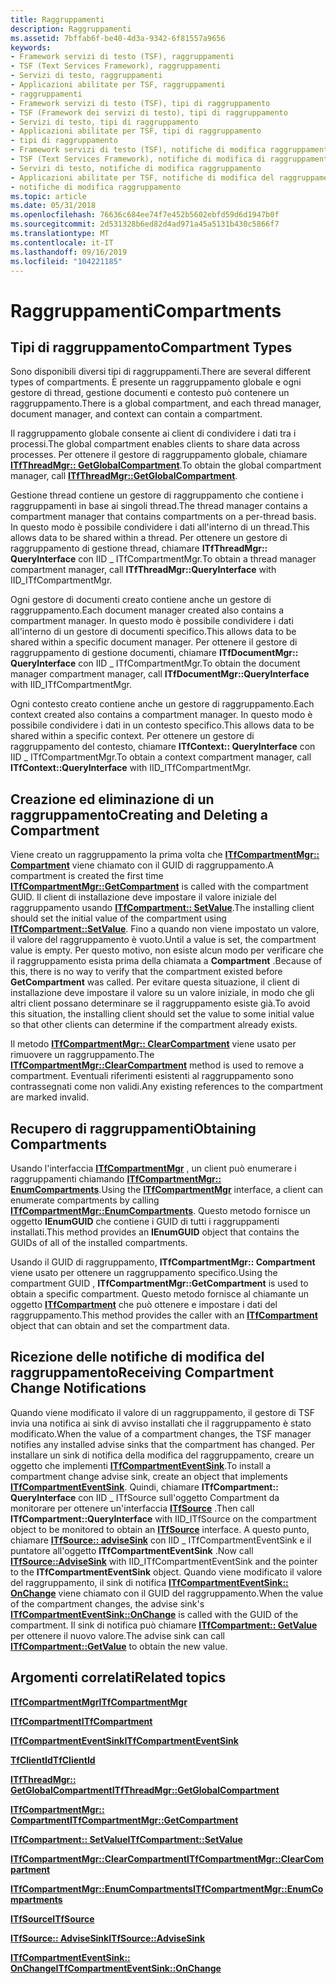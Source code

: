 ```yaml
---
title: Raggruppamenti
description: Raggruppamenti
ms.assetid: 7bffab6f-be40-4d3a-9342-6f81557a9656
keywords:
- Framework servizi di testo (TSF), raggruppamenti
- TSF (Text Services Framework), raggruppamenti
- Servizi di testo, raggruppamenti
- Applicazioni abilitate per TSF, raggruppamenti
- raggruppamenti
- Framework servizi di testo (TSF), tipi di raggruppamento
- TSF (Framework dei servizi di testo), tipi di raggruppamento
- Servizi di testo, tipi di raggruppamento
- Applicazioni abilitate per TSF, tipi di raggruppamento
- tipi di raggruppamento
- Framework servizi di testo (TSF), notifiche di modifica raggruppamento
- TSF (Text Services Framework), notifiche di modifica di raggruppamento
- Servizi di testo, notifiche di modifica raggruppamento
- Applicazioni abilitate per TSF, notifiche di modifica del raggruppamento
- notifiche di modifica raggruppamento
ms.topic: article
ms.date: 05/31/2018
ms.openlocfilehash: 76636c684ee74f7e452b5602ebfd59d6d1947b0f
ms.sourcegitcommit: 2d531328b6ed82d4ad971a45a5131b430c5866f7
ms.translationtype: MT
ms.contentlocale: it-IT
ms.lasthandoff: 09/16/2019
ms.locfileid: "104221185"
---
```

# <a name="compartments"></a><span data-ttu-id="ac61a-118">Raggruppamenti</span><span class="sxs-lookup"><span data-stu-id="ac61a-118">Compartments</span></span>

## <a name="compartment-types"></a><span data-ttu-id="ac61a-119">Tipi di raggruppamento</span><span class="sxs-lookup"><span data-stu-id="ac61a-119">Compartment Types</span></span>

<span data-ttu-id="ac61a-120">Sono disponibili diversi tipi di raggruppamenti.</span><span class="sxs-lookup"><span data-stu-id="ac61a-120">There are several different types of compartments.</span></span> <span data-ttu-id="ac61a-121">È presente un raggruppamento globale e ogni gestore di thread, gestione documenti e contesto può contenere un raggruppamento.</span><span class="sxs-lookup"><span data-stu-id="ac61a-121">There is a global compartment, and each thread manager, document manager, and context can contain a compartment.</span></span>

<span data-ttu-id="ac61a-122">Il raggruppamento globale consente ai client di condividere i dati tra i processi.</span><span class="sxs-lookup"><span data-stu-id="ac61a-122">The global compartment enables clients to share data across processes.</span></span> <span data-ttu-id="ac61a-123">Per ottenere il gestore di raggruppamento globale, chiamare [**ITfThreadMgr:: GetGlobalCompartment**](/windows/desktop/api/Msctf/nf-msctf-itfthreadmgr-getglobalcompartment).</span><span class="sxs-lookup"><span data-stu-id="ac61a-123">To obtain the global compartment manager, call [**ITfThreadMgr::GetGlobalCompartment**](/windows/desktop/api/Msctf/nf-msctf-itfthreadmgr-getglobalcompartment).</span></span>

<span data-ttu-id="ac61a-124">Gestione thread contiene un gestore di raggruppamento che contiene i raggruppamenti in base ai singoli thread.</span><span class="sxs-lookup"><span data-stu-id="ac61a-124">The thread manager contains a compartment manager that contains compartments on a per-thread basis.</span></span> <span data-ttu-id="ac61a-125">In questo modo è possibile condividere i dati all'interno di un thread.</span><span class="sxs-lookup"><span data-stu-id="ac61a-125">This allows data to be shared within a thread.</span></span> <span data-ttu-id="ac61a-126">Per ottenere un gestore di raggruppamento di gestione thread, chiamare **ITfThreadMgr:: QueryInterface** con IID \_ ITfCompartmentMgr.</span><span class="sxs-lookup"><span data-stu-id="ac61a-126">To obtain a thread manager compartment manager, call **ITfThreadMgr::QueryInterface** with IID\_ITfCompartmentMgr.</span></span>

<span data-ttu-id="ac61a-127">Ogni gestore di documenti creato contiene anche un gestore di raggruppamento.</span><span class="sxs-lookup"><span data-stu-id="ac61a-127">Each document manager created also contains a compartment manager.</span></span> <span data-ttu-id="ac61a-128">In questo modo è possibile condividere i dati all'interno di un gestore di documenti specifico.</span><span class="sxs-lookup"><span data-stu-id="ac61a-128">This allows data to be shared within a specific document manager.</span></span> <span data-ttu-id="ac61a-129">Per ottenere il gestore di raggruppamento di gestione documenti, chiamare **ITfDocumentMgr:: QueryInterface** con IID \_ ITfCompartmentMgr.</span><span class="sxs-lookup"><span data-stu-id="ac61a-129">To obtain the document manager compartment manager, call **ITfDocumentMgr::QueryInterface** with IID\_ITfCompartmentMgr.</span></span>

<span data-ttu-id="ac61a-130">Ogni contesto creato contiene anche un gestore di raggruppamento.</span><span class="sxs-lookup"><span data-stu-id="ac61a-130">Each context created also contains a compartment manager.</span></span> <span data-ttu-id="ac61a-131">In questo modo è possibile condividere i dati in un contesto specifico.</span><span class="sxs-lookup"><span data-stu-id="ac61a-131">This allows data to be shared within a specific context.</span></span> <span data-ttu-id="ac61a-132">Per ottenere un gestore di raggruppamento del contesto, chiamare **ITfContext:: QueryInterface** con IID \_ ITfCompartmentMgr.</span><span class="sxs-lookup"><span data-stu-id="ac61a-132">To obtain a context compartment manager, call **ITfContext::QueryInterface** with IID\_ITfCompartmentMgr.</span></span>

## <a name="creating-and-deleting-a-compartment"></a><span data-ttu-id="ac61a-133">Creazione ed eliminazione di un raggruppamento</span><span class="sxs-lookup"><span data-stu-id="ac61a-133">Creating and Deleting a Compartment</span></span>

<span data-ttu-id="ac61a-134">Viene creato un raggruppamento la prima volta che [**ITfCompartmentMgr:: Compartment**](/windows/desktop/api/Msctf/nf-msctf-itfcompartmentmgr-getcompartment) viene chiamato con il GUID di raggruppamento.</span><span class="sxs-lookup"><span data-stu-id="ac61a-134">A compartment is created the first time [**ITfCompartmentMgr::GetCompartment**](/windows/desktop/api/Msctf/nf-msctf-itfcompartmentmgr-getcompartment) is called with the compartment GUID.</span></span> <span data-ttu-id="ac61a-135">Il client di installazione deve impostare il valore iniziale del raggruppamento usando [**ITfCompartment:: SetValue**](/windows/desktop/api/Msctf/nf-msctf-itfcompartment-setvalue).</span><span class="sxs-lookup"><span data-stu-id="ac61a-135">The installing client should set the initial value of the compartment using [**ITfCompartment::SetValue**](/windows/desktop/api/Msctf/nf-msctf-itfcompartment-setvalue).</span></span> <span data-ttu-id="ac61a-136">Fino a quando non viene impostato un valore, il valore del raggruppamento è vuoto.</span><span class="sxs-lookup"><span data-stu-id="ac61a-136">Until a value is set, the compartment value is empty.</span></span> <span data-ttu-id="ac61a-137">Per questo motivo, non esiste alcun modo per verificare che il raggruppamento esista prima della chiamata a **Compartment** .</span><span class="sxs-lookup"><span data-stu-id="ac61a-137">Because of this, there is no way to verify that the compartment existed before **GetCompartment** was called.</span></span> <span data-ttu-id="ac61a-138">Per evitare questa situazione, il client di installazione deve impostare il valore su un valore iniziale, in modo che gli altri client possano determinare se il raggruppamento esiste già.</span><span class="sxs-lookup"><span data-stu-id="ac61a-138">To avoid this situation, the installing client should set the value to some initial value so that other clients can determine if the compartment already exists.</span></span>

<span data-ttu-id="ac61a-139">Il metodo [**ITfCompartmentMgr:: ClearCompartment**](/windows/desktop/api/Msctf/nf-msctf-itfcompartmentmgr-clearcompartment) viene usato per rimuovere un raggruppamento.</span><span class="sxs-lookup"><span data-stu-id="ac61a-139">The [**ITfCompartmentMgr::ClearCompartment**](/windows/desktop/api/Msctf/nf-msctf-itfcompartmentmgr-clearcompartment) method is used to remove a compartment.</span></span> <span data-ttu-id="ac61a-140">Eventuali riferimenti esistenti al raggruppamento sono contrassegnati come non validi.</span><span class="sxs-lookup"><span data-stu-id="ac61a-140">Any existing references to the compartment are marked invalid.</span></span>

## <a name="obtaining-compartments"></a><span data-ttu-id="ac61a-141">Recupero di raggruppamenti</span><span class="sxs-lookup"><span data-stu-id="ac61a-141">Obtaining Compartments</span></span>

<span data-ttu-id="ac61a-142">Usando l'interfaccia [**ITfCompartmentMgr**](/windows/desktop/api/Msctf/nn-msctf-itfcompartmentmgr) , un client può enumerare i raggruppamenti chiamando [**ITfCompartmentMgr:: EnumCompartments**](/windows/desktop/api/Msctf/nf-msctf-itfcompartmentmgr-enumcompartments).</span><span class="sxs-lookup"><span data-stu-id="ac61a-142">Using the [**ITfCompartmentMgr**](/windows/desktop/api/Msctf/nn-msctf-itfcompartmentmgr) interface, a client can enumerate compartments by calling [**ITfCompartmentMgr::EnumCompartments**](/windows/desktop/api/Msctf/nf-msctf-itfcompartmentmgr-enumcompartments).</span></span> <span data-ttu-id="ac61a-143">Questo metodo fornisce un oggetto **IEnumGUID** che contiene i GUID di tutti i raggruppamenti installati.</span><span class="sxs-lookup"><span data-stu-id="ac61a-143">This method provides an **IEnumGUID** object that contains the GUIDs of all of the installed compartments.</span></span>

<span data-ttu-id="ac61a-144">Usando il GUID di raggruppamento, **ITfCompartmentMgr:: Compartment** viene usato per ottenere un raggruppamento specifico.</span><span class="sxs-lookup"><span data-stu-id="ac61a-144">Using the compartment GUID , **ITfCompartmentMgr::GetCompartment** is used to obtain a specific compartment.</span></span> <span data-ttu-id="ac61a-145">Questo metodo fornisce al chiamante un oggetto [**ITfCompartment**](/windows/desktop/api/Msctf/nn-msctf-itfcompartment) che può ottenere e impostare i dati del raggruppamento.</span><span class="sxs-lookup"><span data-stu-id="ac61a-145">This method provides the caller with an [**ITfCompartment**](/windows/desktop/api/Msctf/nn-msctf-itfcompartment) object that can obtain and set the compartment data.</span></span>

## <a name="receiving-compartment-change-notifications"></a><span data-ttu-id="ac61a-146">Ricezione delle notifiche di modifica del raggruppamento</span><span class="sxs-lookup"><span data-stu-id="ac61a-146">Receiving Compartment Change Notifications</span></span>

<span data-ttu-id="ac61a-147">Quando viene modificato il valore di un raggruppamento, il gestore di TSF invia una notifica ai sink di avviso installati che il raggruppamento è stato modificato.</span><span class="sxs-lookup"><span data-stu-id="ac61a-147">When the value of a compartment changes, the TSF manager notifies any installed advise sinks that the compartment has changed.</span></span> <span data-ttu-id="ac61a-148">Per installare un sink di notifica della modifica del raggruppamento, creare un oggetto che implementi [**ITfCompartmentEventSink**](/windows/desktop/api/Msctf/nn-msctf-itfcompartmenteventsink).</span><span class="sxs-lookup"><span data-stu-id="ac61a-148">To install a compartment change advise sink, create an object that implements [**ITfCompartmentEventSink**](/windows/desktop/api/Msctf/nn-msctf-itfcompartmenteventsink).</span></span> <span data-ttu-id="ac61a-149">Quindi, chiamare **ITfCompartment:: QueryInterface** con IID \_ ITfSource sull'oggetto Compartment da monitorare per ottenere un'interfaccia [**ITfSource**](/windows/desktop/api/Msctf/nn-msctf-itfsource) .</span><span class="sxs-lookup"><span data-stu-id="ac61a-149">Then call **ITfCompartment::QueryInterface** with IID\_ITfSource on the compartment object to be monitored to obtain an [**ITfSource**](/windows/desktop/api/Msctf/nn-msctf-itfsource) interface.</span></span> <span data-ttu-id="ac61a-150">A questo punto, chiamare [**ITfSource:: adviseSink**](/windows/desktop/api/Msctf/nf-msctf-itfsource-advisesink) con IID \_ ITfCompartmentEventSink e il puntatore all'oggetto **ITfCompartmentEventSink** .</span><span class="sxs-lookup"><span data-stu-id="ac61a-150">Now call [**ITfSource::AdviseSink**](/windows/desktop/api/Msctf/nf-msctf-itfsource-advisesink) with IID\_ITfCompartmentEventSink and the pointer to the **ITfCompartmentEventSink** object.</span></span> <span data-ttu-id="ac61a-151">Quando viene modificato il valore del raggruppamento, il sink di notifica [**ITfCompartmentEventSink:: OnChange**](/windows/desktop/api/Msctf/nf-msctf-itfcompartmenteventsink-onchange) viene chiamato con il GUID del raggruppamento.</span><span class="sxs-lookup"><span data-stu-id="ac61a-151">When the value of the compartment changes, the advise sink's [**ITfCompartmentEventSink::OnChange**](/windows/desktop/api/Msctf/nf-msctf-itfcompartmenteventsink-onchange) is called with the GUID of the compartment.</span></span> <span data-ttu-id="ac61a-152">Il sink di notifica può chiamare [**ITfCompartment:: GetValue**](/windows/desktop/api/Msctf/nf-msctf-itfcompartment-getvalue) per ottenere il nuovo valore.</span><span class="sxs-lookup"><span data-stu-id="ac61a-152">The advise sink can call [**ITfCompartment::GetValue**](/windows/desktop/api/Msctf/nf-msctf-itfcompartment-getvalue) to obtain the new value.</span></span>

## <a name="related-topics"></a><span data-ttu-id="ac61a-153">Argomenti correlati</span><span class="sxs-lookup"><span data-stu-id="ac61a-153">Related topics</span></span>

<dl> <dt>

[<span data-ttu-id="ac61a-154">**ITfCompartmentMgr**</span><span class="sxs-lookup"><span data-stu-id="ac61a-154">**ITfCompartmentMgr**</span></span>](/windows/desktop/api/Msctf/nn-msctf-itfcompartmentmgr)
</dt> <dt>

[<span data-ttu-id="ac61a-155">**ITfCompartment**</span><span class="sxs-lookup"><span data-stu-id="ac61a-155">**ITfCompartment**</span></span>](/windows/desktop/api/Msctf/nn-msctf-itfcompartment)
</dt> <dt>

[<span data-ttu-id="ac61a-156">**ITfCompartmentEventSink**</span><span class="sxs-lookup"><span data-stu-id="ac61a-156">**ITfCompartmentEventSink**</span></span>](/windows/desktop/api/Msctf/nn-msctf-itfcompartmenteventsink)
</dt> <dt>

[<span data-ttu-id="ac61a-157">**TfClientId**</span><span class="sxs-lookup"><span data-stu-id="ac61a-157">**TfClientId**</span></span>](tfclientid.md)
</dt> <dt>

[<span data-ttu-id="ac61a-158">**ITfThreadMgr:: GetGlobalCompartment**</span><span class="sxs-lookup"><span data-stu-id="ac61a-158">**ITfThreadMgr::GetGlobalCompartment**</span></span>](/windows/desktop/api/Msctf/nf-msctf-itfthreadmgr-getglobalcompartment)
</dt> <dt>

[<span data-ttu-id="ac61a-159">**ITfCompartmentMgr:: Compartment**</span><span class="sxs-lookup"><span data-stu-id="ac61a-159">**ITfCompartmentMgr::GetCompartment**</span></span>](/windows/desktop/api/Msctf/nf-msctf-itfcompartmentmgr-getcompartment)
</dt> <dt>

[<span data-ttu-id="ac61a-160">**ITfCompartment:: SetValue**</span><span class="sxs-lookup"><span data-stu-id="ac61a-160">**ITfCompartment::SetValue**</span></span>](/windows/desktop/api/Msctf/nf-msctf-itfcompartment-setvalue)
</dt> <dt>

[<span data-ttu-id="ac61a-161">**ITfCompartmentMgr::ClearCompartment**</span><span class="sxs-lookup"><span data-stu-id="ac61a-161">**ITfCompartmentMgr::ClearCompartment**</span></span>](/windows/desktop/api/Msctf/nf-msctf-itfcompartmentmgr-clearcompartment)
</dt> <dt>

[<span data-ttu-id="ac61a-162">**ITfCompartmentMgr::EnumCompartments**</span><span class="sxs-lookup"><span data-stu-id="ac61a-162">**ITfCompartmentMgr::EnumCompartments**</span></span>](/windows/desktop/api/Msctf/nf-msctf-itfcompartmentmgr-enumcompartments)
</dt> <dt>

[<span data-ttu-id="ac61a-163">**ITfSource**</span><span class="sxs-lookup"><span data-stu-id="ac61a-163">**ITfSource**</span></span>](/windows/desktop/api/Msctf/nn-msctf-itfsource)
</dt> <dt>

[<span data-ttu-id="ac61a-164">**ITfSource:: AdviseSink**</span><span class="sxs-lookup"><span data-stu-id="ac61a-164">**ITfSource::AdviseSink**</span></span>](/windows/desktop/api/Msctf/nf-msctf-itfsource-advisesink)
</dt> <dt>

[<span data-ttu-id="ac61a-165">**ITfCompartmentEventSink:: OnChange**</span><span class="sxs-lookup"><span data-stu-id="ac61a-165">**ITfCompartmentEventSink::OnChange**</span></span>](/windows/desktop/api/Msctf/nf-msctf-itfcompartmenteventsink-onchange)
</dt> </dl>

 

 





